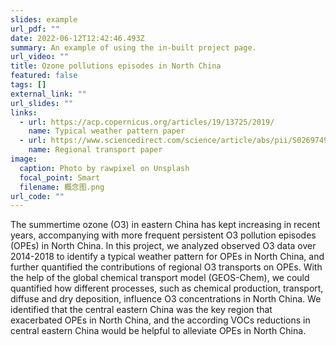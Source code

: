```yaml
---
slides: example
url_pdf: ""
date: 2022-06-12T12:42:46.493Z
summary: An example of using the in-built project page.
url_video: ""
title: Ozone pollutions episodes in North China
featured: false
tags: []
external_link: ""
url_slides: ""
links:
  - url: https://acp.copernicus.org/articles/19/13725/2019/
    name: Typical weather pattern paper
  - url: https://www.sciencedirect.com/science/article/abs/pii/S0269749120325537
    name: Regional transport paper
image:
  caption: Photo by rawpixel on Unsplash
  focal_point: Smart
  filename: 概念图.png
url_code: ""
---
```

The summertime ozone (O3) in eastern China has kept increasing in recent years, accompanying with more frequent persistent O3 pollution episodes (OPEs) in North China. In this project, we analyzed observed O3 data over 2014-2018 to identify a typical weather pattern for OPEs in North China, and further quantified the contributions of regional O3 transports on OPEs. With the help of the global chemical transport model (GEOS-Chem), we could quantified how different processes, such as chemical production, transport, diffuse and dry deposition, influence O3 concentrations in North China. We identified that the central eastern China was the key region that exacerbated OPEs in North China, and the according VOCs reductions in central eastern China would be helpful to alleviate OPEs in North China.